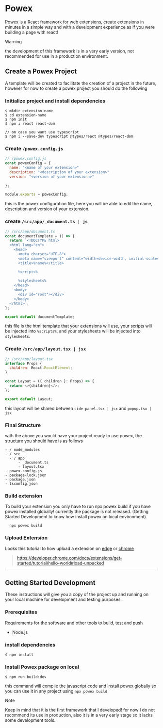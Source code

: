# Powex

Powex is a React framework for web extensions, create extensions in minutes in a simple way and with a development experience as if you were building a page with react!

> [!WARNING]  
> the development of this framework is in a very early version, not recommended for use in a production environment.

## Create a Powex Project

A template will be created to facilitate the creation of a project in the future, however for now to create a powex project you should do the following

### Initialize project and install dependencies
```
$ mkdir extension-name
$ cd extension-name
$ npm init
$ npm i react react-dom

// on case you want use typescript
$ npm i --save-dev typescript @types/react @types/react-dom

```

### Create `/powex.config.js` 
```js
// /powex.config.js
const powexConfig = {
  name: "<name of your extension>"
  description: "<description of your extension>"
  version: "<version of your extensionn>"
  
};

module.exports = powexConfig;
```
this is the powex configuration file, here you will be able to edit the name, description and version of your extension.



### create `/src/app/_document.ts | js`
```js
// /src/app/document.ts
const documentTemplate = () => {
  return `<!DOCTYPE html>
  <html lang="en">
    <head>
      <meta charset="UTF-8">
      <meta name="viewport" content="width=device-width, initial-scale=1.0">
      <title>%name%</title>

      %scripts%
      
      %stylesheets%
    </head>
    <body>
      <div id="root"></div>  
    </body>
  </html>`;
};

export default documentTemplate;
```
this file is the html template that your extensions will use, your scripts will be injected into `%scripts%`, and your stylesheets will be injected into `stylesheets`.

### Create `/src/app/layout.tsx | jsx` 

```js
// /src/app/layout.tsx
interface Props {
  children: React.ReactElement;
}

const Layout = ({ children }: Props) => {
  return <>{children}</>;
};

export default Layout;
```
this layout will be shared between `side-panel.tsx | jsx` and `popup.tsx | jsx`

### Final Structure
with the above you would have your project ready to use powex, the structure you should have is as follows

```
- / node_modules
- / src 
  - / app
      - _document.ts
      - layout.tsx
- powex.config.js
- package-lock.json
- package.json
- tsconfig.json
```

### Build extension
To build your extension you only have to run npx powex build if you have powex installed globally! currently the package is not released. (Getting Started Development to know how install powex on local environment)

```
  npx powex build
```

### Upload Extension
Looks this tutorial to how upload a extension on [edge](edge://extensions/) or [chrome](chrome://extensions/)
> https://developer.chrome.com/docs/extensions/get-started/tutorial/hello-world#load-unpacked

--------

## Getting Started Development

These instructions will give you a copy of the project up and running on
your local machine for development and testing purposes.

### Prerequisites

Requirements for the software and other tools to build, test and push

- Node.js


### install dependencies
```
$ npm install
```

### Install Powex package on local
```
$ npm run build:dev
```
this command will compile the javascript code and install powex globally so you can use it in any project using `npx powex build`

> [!NOTE]  
> Keep in mind that it is the first framework that I developed! for now I do not recommend its use in production, also it is in a very early stage so it lacks some development tools.

